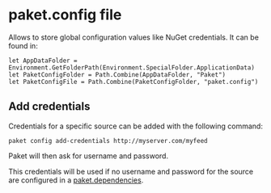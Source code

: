 # paket.config file

Allows to store global configuration values like NuGet credentials. It can be found in:

	let AppDataFolder = Environment.GetFolderPath(Environment.SpecialFolder.ApplicationData)
	let PaketConfigFolder = Path.Combine(AppDataFolder, "Paket")
	let PaketConfigFile = Path.Combine(PaketConfigFolder, "paket.config")

## Add credentials

Credentials for a specific source can be added with the following command:

	paket config add-credentials http://myserver.com/myfeed

Paket will then ask for username and password.

This credentials will be used if no username and password for the source are configured in a [paket.dependencies](nuget-dependencies.html).
